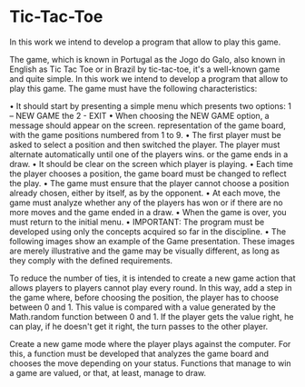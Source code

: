 # Tic-Tac-Toe
In this work we intend to develop a program that allow to play this game.


The game, which is known in Portugal as the Jogo do Galo,
also known in English as Tic Tac Toe or in Brazil
by tic-tac-toe, it's a well-known game and quite
simple.
In this work we intend to develop a program that
allow to play this game.
The game must have the following characteristics:

• It should start by presenting a simple menu
which presents two options:
1 – NEW GAME
the 2 - EXIT
• When choosing the NEW GAME option, a message should appear on the screen.
representation of the game board, with the game positions numbered from 1 to 9.
• The first player must be asked to select a position and then switched
the player. The player must alternate automatically until one of the players wins.
or the game ends in a draw.
• It should be clear on the screen which player is playing.
• Each time the player chooses a position, the game board must be changed to
reflect the play.
• The game must ensure that the player cannot choose a position already chosen, either by
itself, as by the opponent.
• At each move, the game must analyze whether any of the players has won or if there are no more
moves and the game ended in a draw.
• When the game is over, you must return to the initial menu.
• IMPORTANT: The program must be developed using only the concepts
acquired so far in the discipline.
• The following images show an example of the Game presentation. These images are
merely illustrative and the game may be visually different, as long as they comply with the
defined requirements.


To reduce the number of ties, it is intended to create a new game action that allows players to
players cannot play every round.
In this way, add a step in the game where, before choosing the position, the player has to
choose between 0 and 1. This value is compared with a value generated by the Math.random function between
0 and 1. If the player gets the value right, he can play, if he doesn't get it right, the turn passes to the other player.


Create a new game mode where the player plays against the computer.
For this, a function must be developed that analyzes the game board and chooses the move
depending on your status.
Functions that manage to win a game are valued, or that, at least, manage to draw.

